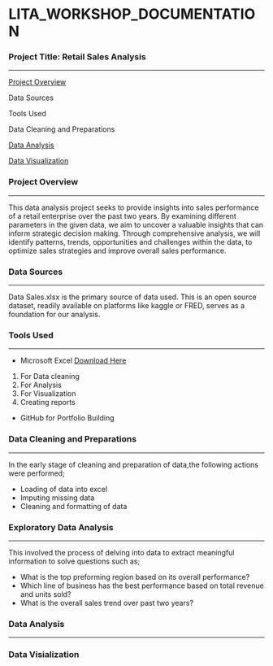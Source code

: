# LITA_WORKSHOP_DOCUMENTATION

### Project Title: Retail Sales Analysis 
---
[Project Overview](#project-overview)

 Data Sources

 Tools Used

 Data Cleaning and Preparations

 [Data Analysis](#data-analysis)

 [Data Visualization](#data-visialization)
 
### Project Overview
---
This data analysis project seeks to provide insights into sales performance of a retail enterprise over the past two years. By examining different parameters in the given data, we aim to uncover a valuable insights that can inform strategic decision making. Through comprehensive analysis, we will identify patterns, trends, opportunities and challenges within the data, to optimize sales strategies and improve overall sales performance.

### Data Sources
---
Data Sales.xlsx is the primary source of data used. This is an open source dataset, readily available on platforms like kaggle or FRED, serves as a foundation for our analysis.

### Tools Used
---
- Microsoft Excel [Download Here](https://Microsoft.com)
1. For Data cleaning
2. For Analysis
3. For Visualization
4. Creating reports
- GitHub for Portfolio Building

### Data Cleaning and Preparations
---
In the early stage of cleaning and preparation of data,the following actions were performed;
- Loading of data into excel
- Imputing missing data
- Cleaning and formatting of data

### Exploratory Data Analysis
 ---
 This involved the process of delving into data to extract meaningful information to solve questions such as;
- What is the top preforming region based on its overall performance?
- Which line of business has the best performance based on total revenue and units sold?
- What is the overall sales trend over past two years?

### Data Analysis 
---
### Data Visialization
